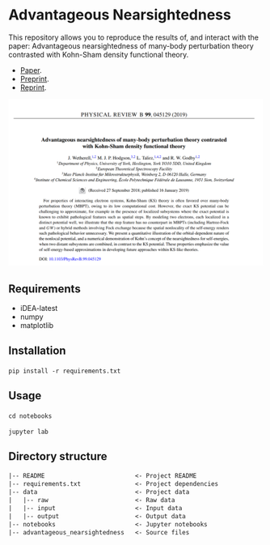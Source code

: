 # Advantageous Nearsightedness

This repository allows you to reproduce the results of, and interact with the paper: Advantageous nearsightedness of many-body perturbation theory contrasted with Kohn-Sham density functional theory.

- [Paper](https://journals.aps.org/prb/abstract/10.1103/PhysRevB.99.045129).
- [Preprint](https://arxiv.org/pdf/1812.02661.pdf).
- [Reprint](https://jackwetherell.github.io/files/nearsightedness.pdf).

![paper](paper.png)

## Requirements

- iDEA-latest
- numpy
- matplotlib

## Installation

`pip install -r requirements.txt`

## Usage

`cd notebooks`

`jupyter lab`

## Directory structure
```
|-- README                         <- Project README
|-- requirements.txt               <- Project dependencies
|-- data                           <- Project data
|   |-- raw                        <- Raw data
|   |-- input                      <- Input data
|   |-- output                     <- Output data
|-- notebooks                      <- Jupyter notebooks
|-- advantageous_nearsightedness   <- Source files
```
